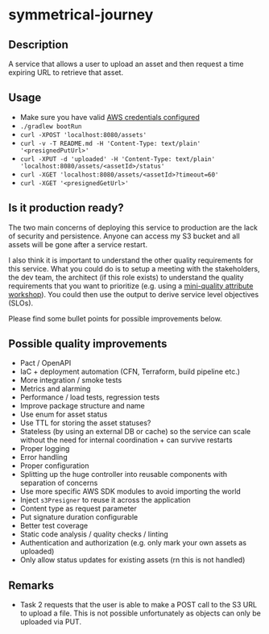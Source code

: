 # symmetrical-journey

## Description

A service that allows a user to upload an asset and then
request a time expiring URL to retrieve that asset.

## Usage

- Make sure you have valid [AWS credentials configured](https://docs.aws.amazon.com/sdk-for-java/v1/developer-guide/setup-credentials.html)
- `./gradlew bootRun`
- `curl -XPOST 'localhost:8080/assets'`
- `curl -v -T README.md -H 'Content-Type: text/plain' '<presignedPutUrl>'`
- `curl -XPUT -d 'uploaded' -H 'Content-Type: text/plain' 'localhost:8080/assets/<assetId>/status'`
- `curl -XGET 'localhost:8080/assets/<assetId>?timeout=60'`
- `curl -XGET '<presignedGetUrl>'`

## Is it production ready?

The two main concerns of deploying this service to production are the lack of security and persistence. Anyone can access my S3 bucket and all assets will be gone after a service restart.

I also think it is important to understand the other quality requirements for this service. What you could do is to setup a meeting with the stakeholders, the dev team, the architect (if this role exists) to understand the quality requirements that you want to prioritize (e.g. using a [mini-quality attribute workshop](https://dev.to/frosnerd/quality-attributes-in-software-1ha9)). You could then use the output to derive service level objectives (SLOs).

Please find some bullet points for possible improvements below.

## Possible quality improvements

- Pact / OpenAPI
- IaC + deployment automation (CFN, Terraform, build pipeline etc.)
- More integration / smoke tests
- Metrics and alarming
- Performance / load tests, regression tests
- Improve package structure and name
- Use enum for asset status
- Use TTL for storing the asset statuses?
- Stateless (by using an external DB or cache) so the service can scale without the need for internal coordination + can survive restarts
- Proper logging
- Error handling
- Proper configuration
- Splitting up the huge controller into reusable components with separation of concerns
- Use more specific AWS SDK modules to avoid importing the world
- Inject `s3Presigner` to reuse it across the application
- Content type as request parameter
- Put signature duration configurable
- Better test coverage
- Static code analysis / quality checks / linting
- Authentication and authorization (e.g. only mark your own assets as uploaded)
- Only allow status updates for existing assets (rn this is not handled)

## Remarks

- Task 2 requests that the user is able to make a POST call to the S3 URL to upload a file. This is not possible unfortunately as objects can only be uploaded via PUT.
